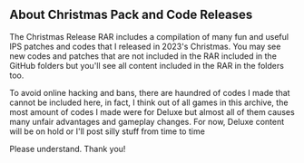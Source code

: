 ## About Christmas Pack and Code Releases

The Christmas Release RAR includes a compilation of many fun and useful IPS patches and codes that I released in 2023's Christmas. 
You may see new codes and patches that are not included in the RAR included in the GitHub folders but you'll see all content included in the RAR in the folders too.

To avoid online hacking and bans, there are haundred of codes I made that cannot be included here, in fact, I think out of all games in this archive, the most amount of codes I made were for Deluxe
but almost all of them causes many unfair advantages and gameplay changes. For now, Deluxe content will be on hold or I'll post silly stuff from time to time

Please understand. Thank you!
